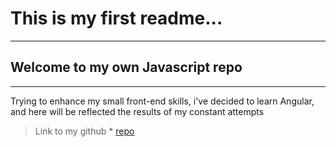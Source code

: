 # This is my first readme...
----

## Welcome to my own Javascript repo
----
Trying to enhance my small front-end skills, i've decided to learn Angular, and here will be reflected the results of my constant attempts

> Link to my github * [repo](http://www.github.com/srchach)
